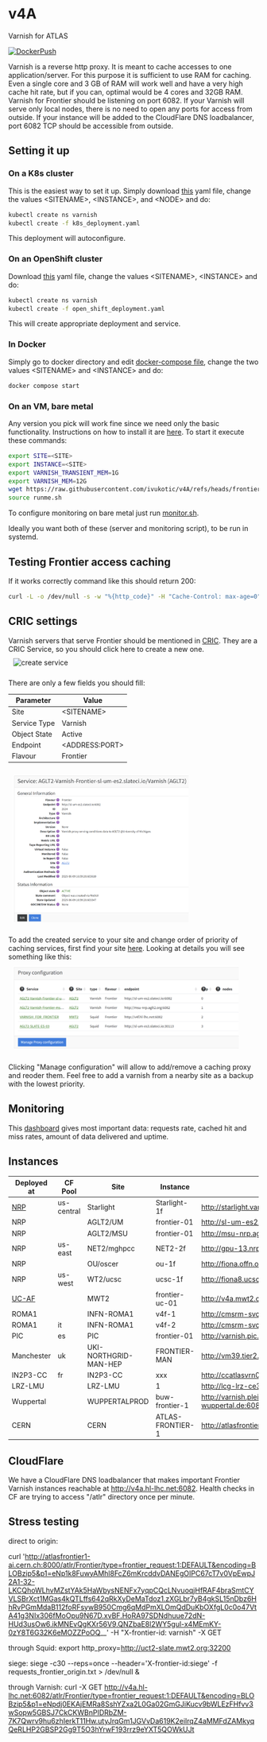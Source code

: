 # v4A

Varnish for ATLAS

[![DockerPush](https://github.com/ivukotic/v4A/actions/workflows/DockerPush.yml/badge.svg?branch=frontier)](https://github.com/ivukotic/v4A/actions/workflows/DockerPush.yml)

Varnish is a reverse http proxy. It is meant to cache accesses to one application/server. For this purpose it is sufficient to use RAM for caching.
Even a single core and 3 GB of RAM will work well and have a very high cache hit rate, but if you can, optimal would be 4 cores and 32GB RAM.
Varnish for Frontier should be listening on port 6082.
If your Varnish will serve only local nodes, there is no need to open any ports for access from outside. If your instance will be added to the CloudFlare DNS loadbalancer, port 6082 TCP should be accessible from outside.

## Setting it up

### On a K8s cluster

This is the easiest way to set it up. Simply download [this](kube/k8s_deployment.yaml) yaml file, change the values \<SITENAME\>, \<INSTANCE\>, and \<NODE\> and do:

```bash
kubectl create ns varnish
kubectl create -f k8s_deployment.yaml
```

This deployment will autoconfigure.

### On an OpenShift cluster

Download [this](kube/open_shift_deployment.yaml) yaml file, change the values \<SITENAME\>, \<INSTANCE\> and do:

```bash
kubectl create ns varnish
kubectl create -f open_shift_deployment.yaml
```

This will create appropriate deployment and service.

### In Docker

Simply go to docker directory and edit [docker-compose file](docker/docker-compose.yaml), change the two values \<SITENAME\> and \<INSTANCE\>  and do:

```bash
docker compose start
```

### On an VM, bare metal

Any version you pick will work fine since we need only the basic functionality. Instructions on how to install it are [here](https://varnish-cache.org/docs/trunk/installation/index.html).
To start it execute these commands:

```bash
export SITE=<SITE>
export INSTANCE=<SITE>
export VARNISH_TRANSIENT_MEM=1G
export VARNISH_MEM=12G
wget https://raw.githubusercontent.com/ivukotic/v4A/refs/heads/frontier/runme.sh
source runme.sh
```

To configure monitoring on bare metal just run [monitor.sh](Monitoring/monitor.sh).

Ideally you want both of these (server and monitoring script), to be run in systemd.

## Testing Frontier access caching

If it works correctly command like this should return 200:

```bash
curl -L -o /dev/null -s -w "%{http_code}" -H "Cache-Control: max-age=0" http://<HOSTNAME>:6082/atlr
```

## CRIC settings

Varnish servers that serve Frontier should be mentioned in [CRIC](https://atlas-cric.cern.ch/).
They are a CRIC Service, so you should click here to create a new one.
<img src="Manual/CRIC_create_service.png" alt="create service" style="width:70%;margin: 10px;" />

There are only a few fields you should fill:

| **Parameter**  | **Value**        |
| -------------- | ---------------- |
| Site           | \<SITENAME\>       |
| Service Type   | Varnish            |
| Object State   | Active           |
| Endpoint       | \<ADDRESS:PORT\>   |
| Flavour        | Frontier         |

<img src="Manual/CRIC_varnish_service.png" alt="varnish service" style="width:70%;margin: 10px;" />

To add the created service to your site and change order of priority of caching services, first find your site [here](https://atlas-cric.cern.ch/core/experimentsite/list/). Looking at details you will see something like this:
<img src="Manual/CRIC_proxy_configuration.png" alt="proxy configuration" style="width:90%;margin: 10px;" />

Clicking "Manage configuration" will allow to add/remove a caching proxy and reoder them. Feel free to add a varnish from a nearby site as a backup with the lowest priority.

## Monitoring

This [dashboard](https://atlas-kibana.mwt2.org:5601/s/varnish/app/r/s/gol0t) gives most important data: requests rate, cached hit and miss rates, amount of data delivered and uptime.

## Instances

| **Deployed at** | **CF Pool** | **Site** | **Instance** | **Address** | **Local** |
| --------------- | ----------- | -------- | ------------ | ----------- | --------- |
| [NRP](https://github.com/maniaclab/NRP) | us-central | Starlight | Starlight-1f | <http://starlight.varnish.atlas-ml.org:6082> | No |
| NRP |            | AGLT2/UM | frontier-01 | <http://sl-um-es2.slateci.io:6082> | No |
| NRP |            | AGLT2/MSU | frontier-01 | <http://msu-nrp.aglt2.org:6082> | No |
| NRP | us-east    | NET2/mghpcc | NET2-2f | <http://gpu-13.nrp.mghpcc.org:6082>  | No |
| NRP |            | OU/oscer | ou-1f | <http://fiona.offn.oscer.ou.edu:6082> | No |
| NRP | us-west    | WT2/ucsc | ucsc-1f | <http://fiona8.ucsc.edu:6082> | No |
| [UC-AF](https://github.com/maniaclab/flux_apps) |          | MWT2 | frontier-uc-01 | <http://v4a.mwt2.org:6082> | No |
| ROMA1 |  | INFN-ROMA1 | v4f-1   | <http://cmsrm-svc-02.roma1.infn.it:6082> | No |
| ROMA1 | it | INFN-ROMA1 | v4f-2   | <http://cmsrm-svc-01.roma1.infn.it:6082> | No |
| PIC | es | PIC | frontier-01 | <http://varnish.pic.es:6082> | No |
| Manchester | uk | UKI-NORTHGRID-MAN-HEP| FRONTIER-MAN | <http://vm39.tier2.hep.manchester.ac.uk:6082> | No |
| IN2P3-CC | fr | IN2P3-CC | xxx | <http://ccatlasvrn01.in2p3.fr:6082> | No |
| LRZ-LMU | | LRZ-LMU | 1 | <http://lcg-lrz-ce3.grid.lrz.de:3128> |  No |
| Wuppertal | | WUPPERTALPROD | buw-frontier-1 | <http://varnish.pleiades.uni-wuppertal.de:6082> | Yes |
| CERN | | CERN | ATLAS-FRONTIER-1 | <http://atlasfrontier-varnish01.cern.ch:6082> | Yes |

## CloudFlare

We have a CloudFlare DNS loadbalancer that makes important Frontier Varnish instances reachable at <http://v4a.hl-lhc.net:6082>. Health checks in CF are trying to access "/atlr" directory once per minute.

## Stress testing

direct to origin:

curl '<http://atlasfrontier1-ai.cern.ch:8000/atlr/Frontier/type=frontier_request:1:DEFAULT&encoding=BLOBzip5&p1=eNp1k8FuwyAMhl8FcZ6mKrcddvDANEgOIPC67cT7v0VpEwpJ2A1-32-LKCQhoWLhvMZstYAk5HaWbysNENFx7yqpCQcLNvuoqjHfRAF4braSmtCYVLSBrXct1MGas4kQTLffs642qRkXyDeMaTdoz1.zXGLbr7yB4gkSL15nDbz6HhRvPGmMdaB112foRFsywB950Cmg6qMdPmXLOmQdDuKbOXfgL0c0o47VtA41g3NIx306fMoOpu9N67D.xvBF.HoRA97SDNdhuue72dN-HUd3usOw6.ikMNEvQgKXr56V9.QNZbaE8l2WY5gul-x4MEmKY-0zY8T6G32K6eMOZZPoOQ>__' -H "X-frontier-id: varnish" -X GET

through Squid:
export http_proxy=<http://uct2-slate.mwt2.org:32200>

siege:
siege -c30 --reps=once  --header='X-frontier-id:siege' -f requests_frontier_origin.txt > /dev/null &  

through Varnish:
curl -X GET <http://v4a.hl-lhc.net:6082/atlr/Frontier/type=frontier_request:1:DEFAULT&encoding=BLOBzip5&p1=eNpdj0EKAjEMRa8SshYZxa2L0Ga02GmGJiKucv9bWLEzFHfvv3wSopw5GBSJ7CkCKWBnPIDRbZM-7K7Qwrv9hu6zhIerkT11Hw.utyJrqGm1JGVvDa619K2eilrqZ4aMMFdZAMkyqQeRLHP2GBSP2Gg9T5O3hYrwF193rrz9eYXT5QOWkUJt>

